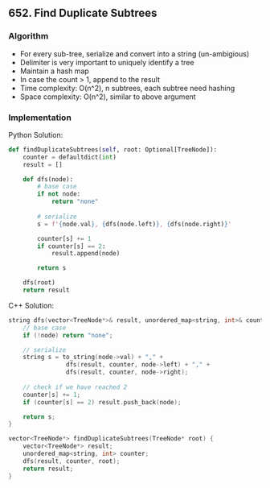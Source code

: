 ## 652. Find Duplicate Subtrees
### Algorithm
- For every sub-tree, serialize and convert into a string (un-ambigious)
- Delimiter is very important to uniquely identify a tree
- Maintain a hash map
- In case the count > 1, append to the result
- Time complexity: O(n^2), n subtrees, each subtree need hashing
- Space complexity: O(n^2), similar to above argument
### Implementation
Python Solution:
```python
def findDuplicateSubtrees(self, root: Optional[TreeNode]):
    counter = defaultdict(int)
    result = []

    def dfs(node):
        # base case
        if not node:
            return "none"
        
        # serialize
        s = f'{node.val}, {dfs(node.left)}, {dfs(node.right)}'

        counter[s] += 1
        if counter[s] == 2:
            result.append(node)

        return s

    dfs(root)
    return result
```
C++ Solution:
```cpp
string dfs(vector<TreeNode*>& result, unordered_map<string, int>& counter, TreeNode* node) {
    // base case
    if (!node) return "none";

    // serialize
    string s = to_string(node->val) + "," +
                dfs(result, counter, node->left) + "," +
                dfs(result, counter, node->right);
    
    // check if we have reached 2
    counter[s] += 1;
    if (counter[s] == 2) result.push_back(node);

    return s;
}

vector<TreeNode*> findDuplicateSubtrees(TreeNode* root) {
    vector<TreeNode*> result;
    unordered_map<string, int> counter;
    dfs(result, counter, root);
    return result;
}
```